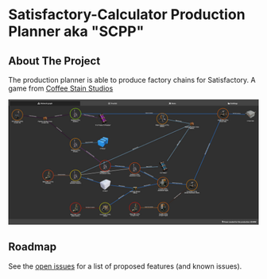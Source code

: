 # Satisfactory-Calculator Production Planner aka "SCPP"

<!-- ABOUT THE PROJECT -->
## About The Project

The production planner is able to produce factory chains for Satisfactory.
A game from [Coffee Stain Studios](https://www.coffeestainstudios.com/)

[![SCPP](./img/readmeImage.jpg)](https://satisfactory-calculator.com/en/production-planner)

<!-- ROADMAP -->
## Roadmap

See the [open issues](https://github.com/AnthorNet/SC-ProductionPlanner/issues) for a list of proposed features (and known issues).